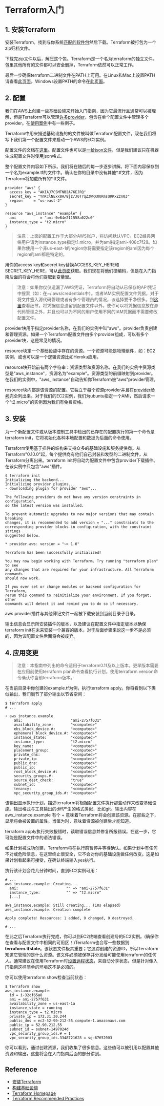 # Terraform入门
## 1. 安装Terraform
安装Terraform，找到与你系统[匹配的软件包](https://www.terraform.io/downloads.html)然后下载。Terraform被打包为一个zip归档文件。

下载完zip文件以后，解压这个包。Terraform是一个名为terraform的独立文件。包里其他所有的文件都可以安全删掉，Terraform依然可以正常工作。

最后一步确保terraform二进制文件在PATH上可用。在Linux和Mac上设置PATH请查看[此页面](https://stackoverflow.com/questions/14637979/how-to-permanently-set-path-on-linux)。Windows设置PATH的命令在[此页面](https://stackoverflow.com/questions/1618280/where-can-i-set-path-to-make-exe-on-windows)。
## 2. 配置
我们在AWS上创建一些基础设施来开始入门指南，因为它最流行且通常可以被理解，但是Terraform可以管理[许多provider](https://www.terraform.io/docs/providers/index.html)，包含在单个配置文件中管理多个provider。在[使用案例](https://www.terraform.io/intro/use-cases.html)中有一些例子。

Terraform中用来描述基础设施的的文件被叫做Terraform配置文件。现在我们将写下我们第一个配置文件来启动一个AWS的EC2实例。

配置文件的文档在[这里](https://www.terraform.io/docs/configuration/index.html)。配置文件也可以是[一给json文件](https://www.terraform.io/docs/configuration/syntax.html)，但是我们建议只在机器生成配置文件时使用json格式。

整个配置文件内容如下所示。我们将在随后的每一步逐步讲解。将下面内容保存到一个名为example.tf的文件中。确认在你的目录中没有其他*.tf文件，因为Terraform将加载所有的*.tf文件。
```
provider "aws" {
  access_key = "AKIAJ7CSMTNB2A76EJRQ"
  secret_key = "YnKclNExx8A/8jz/J0TrqZ3WRK00RmsQRKxZzn03"
  region     = "us-east-2"
}

resource "aws_instance" "example" {
  ami           = "ami-0e84e211558a022c0"
  instance_type = "t2.micro"
}
```
> 注意：上面的配置工作于大部分AWS账户，将访问默认VPC。EC2经典网络用户请为instance_type指定t1.micro，并为ami指定ami-408c7f28。如果你使用一个非us-east-1的region你将需要指定该region的ami因为每个region的ami都是特定的。

用你的access key和secret key替换ACCESS_KEY_HERE和SECRET_KEY_HERE，可从[此页面](https://console.aws.amazon.com/iam/home?#security_credential)获取。我们现在将他们硬编码，但是在入门指南后面的将会将他们提取到变量里。

> 注意：如果你仅仅遗漏了AWS凭证，Terraform将自动从已保存的API凭证中搜索（如：在~/.aws/credentials中）。或者IAM实例配置文件凭据。对于将文件签入源代码管理或者有多个管理员的情况，该选择要干净很多。到[这里](https://aws.amazon.com/blogs/apn/terraform-beyond-the-basics-with-aws/)查看细节。将凭据信息遗留到配置文件以外，使你可以将凭据信息放在源代码管理之外，并且也可以为不同的用户使用不同的IAM凭据而不需要修改配置文件。

provider块用于指定provider名称，在我们的实例中叫"aws"。provider负责创建和管理资源。如果一个Terraform配置文件由多个provider组成，可以有多个provider块，这是常见的情况。

resource块定一个基础设施中存在的资源。一个资源可能是物理组件，如：EC2实例，或也可以是一个逻辑资源比如Heroku应用。

resource块开始前有两个字符串：资源类型和资源名称。在我们的实例中资源类型是"aws_instance"，资源名为"example"。资源类型的前缀映射到provider。在我们的实例中，"aws_instance"自动告知你Terraform被"aws"provider管理。

resource块内部是该资源的配置。它独立于每个资源provider并且在[provider参考](https://www.terraform.io/docs/providers/index.html)完全列出来。对于我们的EC2实例，我们为ubuntu指定一个AMI，然后请求一个"t2.micro"的实例因为我们有免费资格。
## 3. 安装
为一个新配置文件或从版本控制工具中检出的已存在的配置执行的第一个命令是terraform init，它将初始化各种本地配置和数据为后面的命令使用。

Terraform使用基于插件的结构来支持众多的基础设施和服务提供商。从Terraform"0.10.0"起，每个提供商有他们自己封装和发型的二进制文件，从Terraform分离出来。terraform init将自动为配置文件中包含provider下载插件。在该实例中只包含"aws"插件。
```
$ terraform init
Initializing the backend...
Initializing provider plugins...
- downloading plugin for provider "aws"...

The following providers do not have any version constraints in configuration,
so the latest version was installed.

To prevent automatic upgrades to new major versions that may contain breaking
changes, it is recommended to add version = "..." constraints to the
corresponding provider blocks in configuration, with the constraint strings
suggested below.

* provider.aws: version = "~> 1.0"

Terraform has been successfully initialized!

You may now begin working with Terraform. Try running "terraform plan" to see
any changes that are required for your infrastructure. All Terraform commands
should now work.

If you ever set or change modules or backend configuration for Terraform,
rerun this command to reinitialize your environment. If you forget, other
commands will detect it and remind you to do so if necessary.
```
aws provider插件与其他薄记文件一起被下载安装到当前目录子目录。

输出信息会显示所安装插件的版本，以及建议在配置文件中指定版本以确保terraform init在未来安装一个兼容的版本。对于后面步骤来说这一步不是必须的，因为该配置文件后面将会被废弃。
## 4. 应用变更
> 注意：本指南中列出的命令适用于terraform0.11及以上版本。更早版本需要在应用前使用terraform plan命令查看执行计划。使用terraform version命令确认你当前terraform版本。

在当前目录中你创建的example.tf为例，执行terraform apply。你将看到以下类似输出，我们删节了部分输出以节省空间：
```
$ terraform apply
# ...

+ aws_instance.example
    ami:                      "ami-2757f631"
    availability_zone:        "<computed>"
    ebs_block_device.#:       "<computed>"
    ephemeral_block_device.#: "<computed>"
    instance_state:           "<computed>"
    instance_type:            "t2.micro"
    key_name:                 "<computed>"
    placement_group:          "<computed>"
    private_dns:              "<computed>"
    private_ip:               "<computed>"
    public_dns:               "<computed>"
    public_ip:                "<computed>"
    root_block_device.#:      "<computed>"
    security_groups.#:        "<computed>"
    source_dest_check:        "true"
    subnet_id:                "<computed>"
    tenancy:                  "<computed>"
    vpc_security_group_ids.#: "<computed>"
```
该输出显示执行计划，描述terraform将根据配置文件执行那些动作来改变基础设施。输出格式与工具输出的diff产生的格式类似，比如git。输出内容在 aws_instance.example 有个 + 意味着Terraform将会创建该资源。在那些之下，显示将会被设置的属性。当值为<computed>时，意味着资源被创建后才能知道。

terraform apply执行失败报错时，读取错误信息并修复所报错误。在这一步，它可能是配置文件中的语法错误。

如果计划被成功创建，Terraform将在执行前暂停并等待确认。如果计划中有任何不对或危险信息，在这里终止很安全，它不会对你的基础设施做任何改变。这是如果计划看起来可接受，在确认终端输入yes执行。

执行该计划会花几分钟时间，直到EC2实例可用：
```
# ...
aws_instance.example: Creating...
  ami:                      "" => "ami-2757f631"
  instance_type:            "" => "t2.micro"
  [...]

aws_instance.example: Still creating... (10s elapsed)
aws_instance.example: Creation complete

Apply complete! Resources: 1 added, 0 changed, 0 destroyed.

# ...
```
在此之后Terraform执行完成，你可以到EC2终端查看创建号的EC2实例。(确保你在查看与配置文件中相同的可用区！)Terraform也会写一些数据到**terraform.tfstate**。该状态文件极其重要；它追踪创建的资源ID，所以Terraform知道它管理的是什么资源。该文件必须被保存并分发给可能使用terraform的任何人。通常建议在使用Terraform时[设置远程状态](https://www.terraform.io/docs/state/remote.html)，来自动分享状态，但是针对像入门指南这样简单的环境这不是必须的。

你可以使用terraform show检查当前状态：
```
$ terraform show
aws_instance.example:
  id = i-32cf65a8
  ami = ami-2757f631
  availability_zone = us-east-1a
  instance_state = running
  instance_type = t2.micro
  private_ip = 172.31.30.244
  public_dns = ec2-52-90-212-55.compute-1.amazonaws.com
  public_ip = 52.90.212.55
  subnet_id = subnet-1497024d
  vpc_security_group_ids.# = 1
  vpc_security_group_ids.3348721628 = sg-67652003
```
你可以看到，通过创建资源，我们收集了很多信息。这些值可以被引用以配置其他资源和输出，这些将会在入门指南后面的部分讲到。


## Reference
- [安装Terraform](https://segmentfault.com/a/1190000018145614)
- [构建基础设施](https://segmentfault.com/a/1190000018145618)
- [Terraform Homepage](https://www.terraform.io/)
- [Terraform Recommended Practices](https://www.terraform.io/docs/cloud/guides/recommended-practices/index.html)